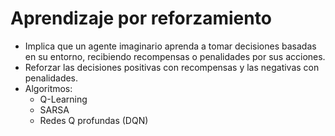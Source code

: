 # Aprendizaje por reforzamiento

- Implica que un agente imaginario aprenda a tomar decisiones basadas en su entorno, recibiendo recompensas o penalidades por sus acciones.
- Reforzar las decisiones positivas con recompensas y las negativas con penalidades.
- Algoritmos:
  - Q-Learning
  - SARSA
  - Redes Q profundas (DQN)